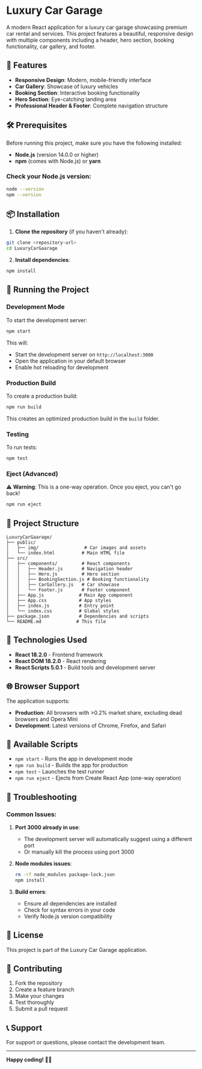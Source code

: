 # Luxury Car Garage

A modern React application for a luxury car garage showcasing premium car rental and services. This project features a beautiful, responsive design with multiple components including a header, hero section, booking functionality, car gallery, and footer.

## 🚗 Features

- **Responsive Design**: Modern, mobile-friendly interface
- **Car Gallery**: Showcase of luxury vehicles
- **Booking Section**: Interactive booking functionality
- **Hero Section**: Eye-catching landing area
- **Professional Header & Footer**: Complete navigation structure

## 🛠️ Prerequisites

Before running this project, make sure you have the following installed:

- **Node.js** (version 14.0.0 or higher)
- **npm** (comes with Node.js) or **yarn**

### Check your Node.js version:
```bash
node --version
npm --version
```

## 📦 Installation

1. **Clone the repository** (if you haven't already):
```bash
git clone <repository-url>
cd LuxuryCarGaarage
```

2. **Install dependencies**:
```bash
npm install
```

## 🚀 Running the Project

### Development Mode
To start the development server:

```bash
npm start
```

This will:
- Start the development server on `http://localhost:3000`
- Open the application in your default browser
- Enable hot reloading for development

### Production Build
To create a production build:

```bash
npm run build
```

This creates an optimized production build in the `build` folder.

### Testing
To run tests:

```bash
npm test
```

### Eject (Advanced)
⚠️ **Warning**: This is a one-way operation. Once you eject, you can't go back!

```bash
npm run eject
```

## 📁 Project Structure

```
LuxuryCarGaarage/
├── public/
│   ├── img/                 # Car images and assets
│   └── index.html          # Main HTML file
├── src/
│   ├── components/         # React components
│   │   ├── Header.js       # Navigation header
│   │   ├── Hero.js         # Hero section
│   │   ├── BookingSection.js # Booking functionality
│   │   ├── CarGallery.js   # Car showcase
│   │   └── Footer.js       # Footer component
│   ├── App.js             # Main App component
│   ├── App.css            # App styles
│   ├── index.js           # Entry point
│   └── index.css          # Global styles
├── package.json           # Dependencies and scripts
└── README.md             # This file
```

## 🎨 Technologies Used

- **React 18.2.0** - Frontend framework
- **React DOM 18.2.0** - React rendering
- **React Scripts 5.0.1** - Build tools and development server

## 🌐 Browser Support

The application supports:
- **Production**: All browsers with >0.2% market share, excluding dead browsers and Opera Mini
- **Development**: Latest versions of Chrome, Firefox, and Safari

## 📝 Available Scripts

- `npm start` - Runs the app in development mode
- `npm run build` - Builds the app for production
- `npm test` - Launches the test runner
- `npm run eject` - Ejects from Create React App (one-way operation)

## 🔧 Troubleshooting

### Common Issues:

1. **Port 3000 already in use**:
   - The development server will automatically suggest using a different port
   - Or manually kill the process using port 3000

2. **Node modules issues**:
   ```bash
   rm -rf node_modules package-lock.json
   npm install
   ```

3. **Build errors**:
   - Ensure all dependencies are installed
   - Check for syntax errors in your code
   - Verify Node.js version compatibility

## 📄 License

This project is part of the Luxury Car Garage application.

## 🤝 Contributing

1. Fork the repository
2. Create a feature branch
3. Make your changes
4. Test thoroughly
5. Submit a pull request

## 📞 Support

For support or questions, please contact the development team.

---

**Happy coding! 🚗✨**
